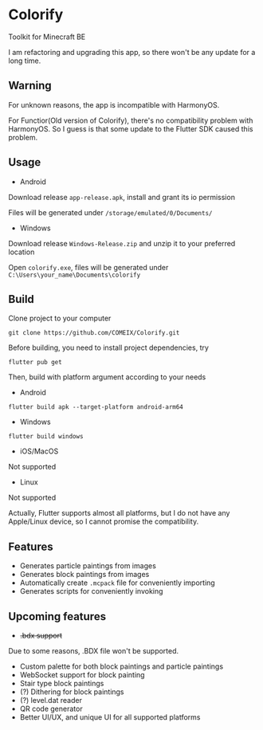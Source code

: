 # Colorify
Toolkit for Minecraft BE

I am refactoring and upgrading this app, so there won't be any update for a long time.

## Warning
For unknown reasons, the app is incompatible with HarmonyOS.

For Functior(Old version of Colorify), there's no compatibility problem with HarmonyOS. So I guess is that some update to the Flutter SDK caused this problem.

## Usage
- Android

Download release `app-release.apk`, install and grant its io permission

Files will be generated under `/storage/emulated/0/Documents/`

- Windows

Download release `Windows-Release.zip` and unzip it to your preferred location

Open `colorify.exe`, files will be generated under `C:\Users\your_name\Documents\colorify`

## Build
Clone project to your computer
```
git clone https://github.com/COMEIX/Colorify.git
```

Before building, you need to install project dependencies, try
```
flutter pub get
```

Then, build with platform argument according to your needs 
- Android
```
flutter build apk --target-platform android-arm64
```
- Windows
```
flutter build windows
```
- iOS/MacOS

Not supported
- Linux

Not supported

Actually, Flutter supports almost all platforms, but I do not have any Apple/Linux device, so I cannot promise the compatibility.

## Features
- Generates particle paintings from images
- Generates block paintings from images
- Automatically create `.mcpack` file for conveniently importing
- Generates scripts for conveniently invoking

## Upcoming features
- ~~.bdx support~~

Due to some reasons, .BDX file won't be supported.
- Custom palette for both block paintings and particle paintings
- WebSocket support for block painting
- Stair type block paintings
- (?) Dithering for block paintings
- (?) level.dat reader
- QR code generator
- Better UI/UX, and unique UI for all supported platforms